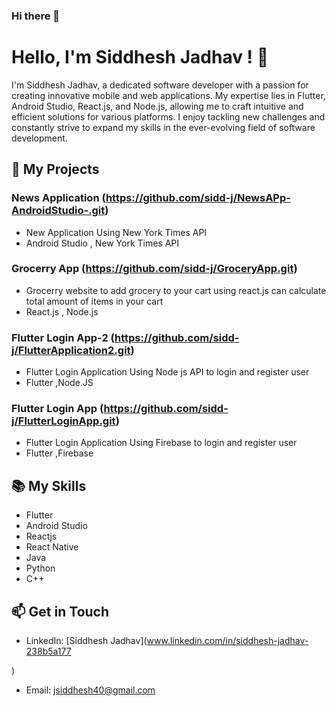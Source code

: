 ### Hi there 👋

<!--
**sidd-j/sidd-j** is a ✨ _special_ ✨ repository because its `README.md` (this file) appears on your GitHub profile.

Here are some ideas to get you started:

- 🔭 I’m currently working on ...
- 🌱 I’m currently learning ...
- 👯 I’m looking to collaborate on ...
- 🤔 I’m looking for help with ...
- 💬 Ask me about ...
- 📫 How to reach me: ...
- 😄 Pronouns: ...
- ⚡ Fun fact: ...
-->


# Hello, I'm Siddhesh Jadhav ! 👋


I'm Siddhesh Jadhav, a dedicated software developer with a passion for creating innovative mobile and web applications. My expertise lies in Flutter, Android Studio, React.js, and Node.js, allowing me to craft intuitive and efficient solutions for various platforms. I enjoy tackling new challenges and constantly strive to expand my skills in the ever-evolving field of software development.

## 🚀 My Projects

### News Application (https://github.com/sidd-j/NewsAPp-AndroidStudio-.git)
- New Application Using New York Times API
- Android Studio , New York Times API

### Grocerry App (https://github.com/sidd-j/GroceryApp.git)
- Grocerry website to add grocery to your cart using react.js can calculate total amount of items in your cart
- React.js , Node.js

### Flutter Login App-2 (https://github.com/sidd-j/FlutterApplication2.git)
- Flutter Login Application Using Node js API to login and register user 
- Flutter ,Node.JS
  
### Flutter Login App (https://github.com/sidd-j/FlutterLoginApp.git)
- Flutter Login Application Using Firebase to login and register user 
- Flutter ,Firebase




  
## 📚 My Skills
- Flutter
- Android Studio
- Reactjs
- React Native
- Java
- Python
- C++

## 📫 Get in Touch

- LinkedIn: [Siddhesh Jadhav](www.linkedin.com/in/siddhesh-jadhav-238b5a177

)
- Email: jsiddhesh40@gmail.com

